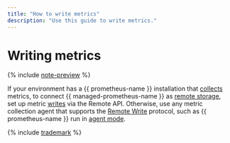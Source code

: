```yaml
---
title: "How to write metrics"
description: "Use this guide to write metrics."
---
```


# Writing metrics

{% include [note-preview](../../../../_includes/monitoring/prometheus-preview.md) %}

If your environment has a {{ prometheus-name }} installation that [collects](https://prometheus.io/docs/prometheus/latest/configuration/configuration/#scrape_config) metrics, to connect {{ managed-prometheus-name }} as [remote storage](https://prometheus.io/docs/prometheus/latest/storage/#remote-storage-integrations), set up metric [writes](remote-write.md) via the Remote API. Otherwise, use any metric collection agent that supports the [Remote Write](https://prometheus.io/docs/prometheus/latest/configuration/configuration/#remote_write) protocol, such as {{ prometheus-name }} run in [agent mode](https://prometheus.io/docs/prometheus/latest/feature_flags/#prometheus-agent).

{% include [trademark](../../../../_includes/monitoring/trademark.md) %}
